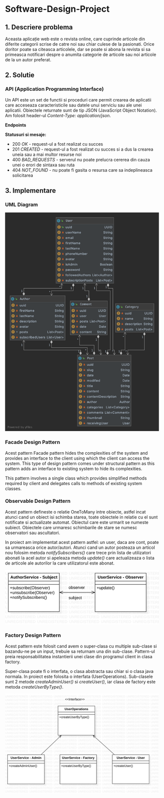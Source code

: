 # Software-Design-Project

## 1. Descriere problema
Aceasta aplicație web este o revista online, care cuprinde articole din diferite categorii scrise de catre noi sau chiar culese de la pasionati. Orice doritor poate sa citeasca articolele, dar se poate si abona la revista si sa primeasca notificari despre o anumita categorie de articole sau noi articole de la un autor preferat.

## 2. Solutie

### API (Application Programming Interface)

Un API este un set de functii si proceduri care permit crearea de aplicatii care acceseaza caracteristicile sau datele unui serviciu sau ale unei aplicatii.
Obiectele returnate sunt de tip JSON (JavaScript Object Notation). Am folosit header-ul _Content-Type: application/json_.

**Endpoints**

**Statusuri si mesaje:**
+ 200 _OK_ - request-ul a fost realizat cu succes 
+ 201 _CREATED_ - request-ul a fost realizat cu succes si a dus la crearea uneia sau a mai multor resurse noi
+ 400 _BAD_REQUESTS_ - serverul nu poate prelucra cererea din cauza unei o erori de sintaxa sau ruta
+ 404 _NOT_FOUND_ - nu poate fi gasita o resursa care sa indeplineasca solicitarea

## 3. Implementare

### UML Diagram

![UML](https://github.com/andreeamircea16/Software-Design-Project/blob/master/src/main/resources/static/umlDiagram.png)

### Facade Design Pattern

Acest pattern Facade pattern hides the complexities of the system and provides an interface to the client using which the client can access the system. This type of design pattern comes under structural pattern as this pattern adds an interface to existing system to hide its complexities.

This pattern involves a single class which provides simplified methods required by client and delegates calls to methods of existing system classes.

### Observable Design Pattern

Acest pattern defineste o relatie OneToMany intre obiecte, astfel incat atunci cand un obiect isi schimba starea, toate obiectele in relatie cu el sunt notificate si actualizate automat. Obiectul care este urmarit se numeste subiect. Obiectele care urmaresc schimbarile de stare se numesc observatori sau ascultatori.

In proiect am implementat acest pattern astfel: un user, daca are cont, poate sa urmareasca orice autor/autori. Atunci cand un autor posteaza un articol nou folosim metoda _notifySubscribers()_ care trece prin lista de utilizatori abonati la acel autor si apeleaza metoda _update()_ care actualizeaza o lista de articole ale autorilor la care utilizatorul este abonat.

![UML](https://github.com/andreeamircea16/Software-Design-Project/blob/master/src/main/resources/static/ObserverDiagram.jpg)

### Factory Design Pattern

Acest pattern este folosit cand avem o super-clasa cu multiple sub-clase si bazandu-ne pe un input, trebuie sa returnam una din sub-clase. Pattern-ul preia responsabilitatea instantierii unei clase din programul client in clasa factory.

Super-clasa poate fi o interfata, o clasa abstracta sau chiar si o clasa java normala. In proiect este folosita o interfata (UserOperations). Sub-clasele sunt 2 metode _createAdminUser()_ si _createUser()_, iar clasa de factory este metoda _createUserByType()_.

![UML](https://github.com/andreeamircea16/Software-Design-Project/blob/master/src/main/resources/static/FactoryDiagram.jpg)

